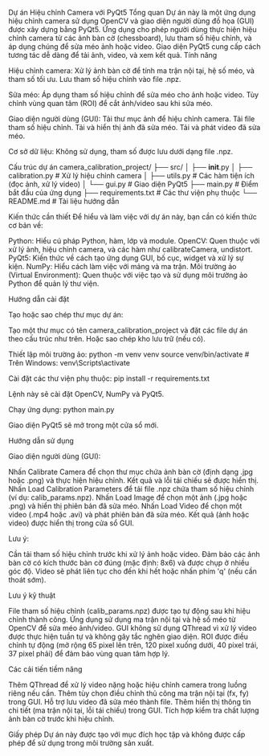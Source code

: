 Dự án Hiệu chỉnh Camera với PyQt5
Tổng quan
Dự án này là một ứng dụng hiệu chỉnh camera sử dụng OpenCV và giao diện người dùng đồ họa (GUI) được xây dựng bằng PyQt5. Ứng dụng cho phép người dùng thực hiện hiệu chỉnh camera từ các ảnh bàn cờ (chessboard), lưu tham số hiệu chỉnh, và áp dụng chúng để sửa méo ảnh hoặc video. Giao diện PyQt5 cung cấp cách tương tác dễ dàng để tải ảnh, video, và xem kết quả.
Tính năng

Hiệu chỉnh camera:
Xử lý ảnh bàn cờ để tính ma trận nội tại, hệ số méo, và tham số tối ưu.
Lưu tham số hiệu chỉnh vào file .npz.


Sửa méo:
Áp dụng tham số hiệu chỉnh để sửa méo cho ảnh hoặc video.
Tùy chỉnh vùng quan tâm (ROI) để cắt ảnh/video sau khi sửa méo.


Giao diện người dùng (GUI):
Tải thư mục ảnh để hiệu chỉnh camera.
Tải file tham số hiệu chỉnh.
Tải và hiển thị ảnh đã sửa méo.
Tải và phát video đã sửa méo.


Cơ sở dữ liệu: Không sử dụng, tham số được lưu dưới dạng file .npz.

Cấu trúc dự án
camera_calibration_project/
├── src/
│   ├── __init__.py
│   ├── calibration.py      # Xử lý hiệu chỉnh camera
│   ├── utils.py           # Các hàm tiện ích (đọc ảnh, xử lý video)
│   └── gui.py             # Giao diện PyQt5
├── main.py                # Điểm bắt đầu của ứng dụng
├── requirements.txt       # Các thư viện phụ thuộc
└── README.md              # Tài liệu hướng dẫn

Kiến thức cần thiết
Để hiểu và làm việc với dự án này, bạn cần có kiến thức cơ bản về:

Python: Hiểu cú pháp Python, hàm, lớp và module.
OpenCV: Quen thuộc với xử lý ảnh, hiệu chỉnh camera, và các hàm như calibrateCamera, undistort.
PyQt5: Kiến thức về cách tạo ứng dụng GUI, bố cục, widget và xử lý sự kiện.
NumPy: Hiểu cách làm việc với mảng và ma trận.
Môi trường ảo (Virtual Environment): Quen thuộc với việc tạo và sử dụng môi trường ảo Python để quản lý thư viện.

Hướng dẫn cài đặt

Tạo hoặc sao chép thư mục dự án:

Tạo một thư mục có tên camera_calibration_project và đặt các file dự án theo cấu trúc như trên.
Hoặc sao chép kho lưu trữ (nếu có).


Thiết lập môi trường ảo:
python -m venv venv
source venv/bin/activate  # Trên Windows: venv\Scripts\activate


Cài đặt các thư viện phụ thuộc:
pip install -r requirements.txt

Lệnh này sẽ cài đặt OpenCV, NumPy và PyQt5.

Chạy ứng dụng:
python main.py

Giao diện PyQt5 sẽ mở trong một cửa sổ mới.


Hướng dẫn sử dụng

Giao diện người dùng (GUI):

Nhấn Calibrate Camera để chọn thư mục chứa ảnh bàn cờ (định dạng .jpg hoặc .png) và thực hiện hiệu chỉnh. Kết quả và lỗi tái chiếu sẽ được hiển thị.
Nhấn Load Calibration Parameters để tải file .npz chứa tham số hiệu chỉnh (ví dụ: calib_params.npz).
Nhấn Load Image để chọn một ảnh (.jpg hoặc .png) và hiển thị phiên bản đã sửa méo.
Nhấn Load Video để chọn một video (.mp4 hoặc .avi) và phát phiên bản đã sửa méo.
Kết quả (ảnh hoặc video) được hiển thị trong cửa sổ GUI.


Lưu ý:

Cần tải tham số hiệu chỉnh trước khi xử lý ảnh hoặc video.
Đảm bảo các ảnh bàn cờ có kích thước bàn cờ đúng (mặc định: 8x6) và được chụp ở nhiều góc độ.
Video sẽ phát liên tục cho đến khi hết hoặc nhấn phím 'q' (nếu cần thoát sớm).



Lưu ý kỹ thuật

File tham số hiệu chỉnh (calib_params.npz) được tạo tự động sau khi hiệu chỉnh thành công.
Ứng dụng sử dụng ma trận nội tại và hệ số méo từ OpenCV để sửa méo ảnh/video.
GUI không sử dụng QThread vì xử lý video được thực hiện tuần tự và không gây tắc nghẽn giao diện.
ROI được điều chỉnh tự động (mở rộng 65 pixel lên trên, 120 pixel xuống dưới, 40 pixel trái, 37 pixel phải) để đảm bảo vùng quan tâm hợp lý.

Các cải tiến tiềm năng

Thêm QThread để xử lý video nặng hoặc hiệu chỉnh camera trong luồng riêng nếu cần.
Thêm tùy chọn điều chỉnh thủ công ma trận nội tại (fx, fy) trong GUI.
Hỗ trợ lưu video đã sửa méo thành file.
Thêm hiển thị thông tin chi tiết (ma trận nội tại, lỗi tái chiếu) trong GUI.
Tích hợp kiểm tra chất lượng ảnh bàn cờ trước khi hiệu chỉnh.

Giấy phép
Dự án này được tạo với mục đích học tập và không được cấp phép để sử dụng trong môi trường sản xuất.
